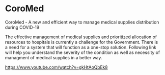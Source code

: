 # CoroMed 
CoroMed - A new and efficient way to manage medical supplies distribution during COVID-19

The effective management of medical supplies and prioritized allocation of resources to
hospitals is currently a challenge for the Government. There is a need for a system that
will function as a one-stop solution.
Following link will help you understand the severity of the condition as well as necessity
of managment of medical supplies in a better way.

https://www.youtube.com/watch?v=gkHtAoQbEk8
